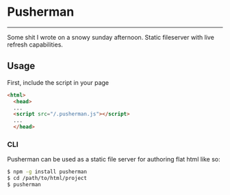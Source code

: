 # Pusherman
----------------------------
Some shit I wrote on a snowy sunday afternoon.
Static fileserver with live refresh capabilities.

## Usage
First, include the script in your page
```html
<html>
  <head>
  ...
  <script src="/.pusherman.js"></script>
  ...
  </head>
```

### CLI
Pusherman can be used as a static file server for authoring flat html like
so:
```bash
$ npm -g install pusherman
$ cd /path/to/html/project
$ pusherman
```
